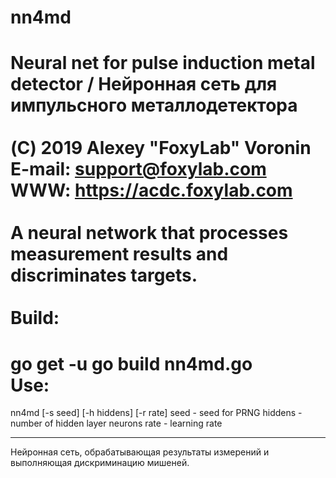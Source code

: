 nn4md
=====================

Neural net for pulse induction metal detector / Нейронная сеть для импульсного металлодетектора<br/>
<br/>
(C) 2019 Alexey "FoxyLab" Voronin<br/>E-mail: support@foxylab.com<br/>WWW: https://acdc.foxylab.com<br/>
<br/>
A neural network that processes measurement results and discriminates targets.<br/>
<br/>
Build:
===
go get -u 
go build nn4md.go
<br/>
Use:
===
nn4md [-s seed] [-h hiddens] [-r rate]
seed - seed for PRNG
hiddens - number of hidden layer neurons
rate - learning rate
***
Нейронная сеть, обрабатывающая результаты измерений и выполняющая дискриминацию мишеней.<br/>
